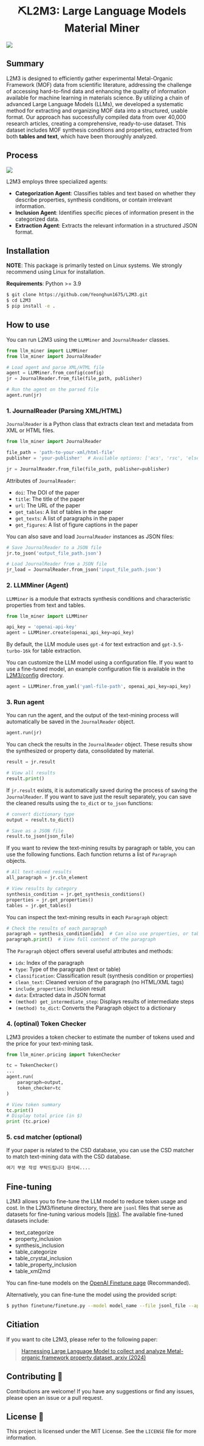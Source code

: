 <div align="center">
<h1> ⛏L2M3: Large Language Models Material Miner </h1> 
</div>

![](./figures/Figures_scheme.jpg)

## Summary
L2M3 is designed to efficiently gather experimental Metal-Organic Framework (MOF) data from scientific literature, addressing the challenge of accessing hard-to-find data and enhancing the quality of information available for machine learning in materials science. By utilizing a chain of advanced Large Language Models (LLMs), we developed a systematic method for extracting and organizing MOF data into a structured, usable format. Our approach has successfully compiled data from over 40,000 research articles, creating a comprehensive, ready-to-use dataset. This dataset includes MOF synthesis conditions and properties, extracted from both **tables and text**, which have been thoroughly analyzed.


## Process

![](./figures/Figures_process.jpg)

L2M3 employs three specialized agents:

- **Categorization Agent**: Classifies tables and text based on whether they describe properties, synthesis conditions, or contain irrelevant information.
- **Inclusion Agent**: Identifies specific pieces of information present in the categorized data.
- **Extraction Agent**: Extracts the relevant information in a structured JSON format.

## Installation

**NOTE**: This package is primarily tested on Linux systems. We strongly recommend using Linux for installation.

**Requirements**: Python >= 3.9

```bash
$ git clone https://github.com/Yeonghun1675/L2M3.git
$ cd L2M3
$ pip install -e .
```

## How to use 

You can run L2M3 using the `LLMMiner` and `JournalReader` classes.
```python
from llm_miner import LLMMiner
from llm_miner import JournalReader

# Load agent and parse XML/HTML file
agent = LLMMiner.from_config(config)
jr = JournalReader.from_file(file_path, publisher)

# Run the agent on the parsed file
agent.run(jr)
```

###  1. JournalReader (Parsing XML/HTML)
`JournalReader` is a Python class that extracts clean text and metadata from XML or HTML files.

```python
from llm_miner import JournalReader

file_path = 'path-to-your-xml/html-file'
publisher = 'your-publisher'  # Available options: ['acs', 'rsc', 'elsevier', 'springer']

jr = JournalReader.from_file(file_path, publisher=publisher)
```

Attributes of `JournalReader`:

- `doi`: The DOI of the paper
- `title`: The title of the paper
- `url`: The URL of the paper
- `get_tables`: A list of tables in the paper
- `get_texts`: A list of paragraphs in the paper
- `get_figures`: A list of figure captions in the paper

You can also save and load `JournalReader` instances as JSON files:
```python
# Save JournalReader to a JSON file
jr.to_json('output_file_path.json')

# Load JournalReader from a JSON file
jr_load = JournalReader.from_json('input_file_path.json')
```

### 2. LLMMiner (Agent)
`LLMMiner` is a module that extracts synthesis conditions and characteristic properties from text and tables.

```python
from llm_miner import LLMMiner

api_key = 'openai-api-key'
agent = LLMMiner.create(openai_api_key=api_key)
```
By default, the LLM module uses `gpt-4` for text extraction and `gpt-3.5-turbo-16k` for table extraction.

You can customize the LLM model using a configuration file. If you want to use a fine-tuned model, an example configuration file is available in the [L2M3/config](config) directory.

```python
agent = LLMMiner.from_yaml('yaml-file-path', openai_api_key=api_key)
```

### 3. Run agent
You can run the agent, and the output of the text-mining process will automatically be saved in the `JournalReader` object.

```python
agent.run(jr)
```

You can check the results in the `JournalReader` object. These results show the synthesized or property data, consolidated by material.

```python
result = jr.result

# View all results
result.print()
```

If `jr.result` exists, it is automatically saved during the process of saving the `JournalReader`. If you want to save just the result separately, you can save the cleaned results using the `to_dict` or `to_json` functions:

```python
# convert dictionary type
output = result.to_dict()

# Save as a JSON file
result.to_json(json_file)
```

If you want to review the text-mining results by paragraph or table, you can use the following functions. Each function returns a list of `Paragraph` objects.

```python
# All text-mined results
all_paragraph = jr.cln_element

# View results by category
synthesis_condition = jr.get_synthesis_conditions()
properties = jr.get_properties()
tables = jr.get_tables()
```

You can inspect the text-mining results in each `Paragraph` object:

```python
# Check the results of each paragraph
paragraph = synthesis_condition[idx]  # Can also use properties, or table
paragraph.print()  # View full content of the paragraph
```

The `Paragraph` object offers several useful attributes and methods:

- `idx`: Index of the paragraph
- `type`: Type of the paragraph (text or table)
- `classification`: Classification result (synthesis condition or properties)
- `clean_text`: Cleaned version of the paragraph (no HTML/XML tags)
- `include_properties`: Inclusion result
- `data`: Extracted data in JSON format
- `(method) get_intermediate_step`: Displays results of intermediate steps
- `(method) to_dict`: Converts the Paragraph object to a dictionary



### 4. (optinal) Token Checker
L2M3 provides a token checker to estimate the number of tokens used and the price for your text-mining task.

```python
from llm_miner.pricing import TokenChecker

tc = TokenChecker()
...
agent.run(
    paragraph=output,
    token_checker=tc
)

# View token summary
tc.print()
# Display total price (in $)
print (tc.price)
```

### 5. csd matcher (optional)
If your paper is related to the CSD database, you can use the CSD matcher to match text-mining data with the CSD database.

```python
여기 부분 작성 부탁드립니다 원석씨....
```


## Fine-tuning
L2M3 allows you to fine-tune the LLM model to reduce token usage and cost. In the L2M3/finetune directory, there are `jsonl` files that serve as datasets for fine-tuning various models [[link]](finetune). The available fine-tuned datasets include:
- text_categorize
- property_inclusion
- synthesis_inclusion
- table_categorize
- table_crystal_inclusion
- table_property_inclusion
- table_xml2md

You can fine-tune models on the [OpenAI Finetune page](https://platform.openai.com/finetune) (Recommanded).

Alternatively, you can fine-tune the model using the provided script:
```bash
$ python finetune/finetune.py --model model_name --file jsonl_file --api-key your_api_key
```

## Citiation
If you want to cite L2M3, please refer to the following paper:
> [Harnessing Large Language Model to collect and analyze Metal-organic framework property dataset, arxiv (2024)](https://arxiv.org/abs/2404.13053)

## Contributing 🙌

Contributions are welcome! If you have any suggestions or find any issues, please open an issue or a pull request.

## License 📄

This project is licensed under the MIT License. See the `LICENSE` file for more information.
